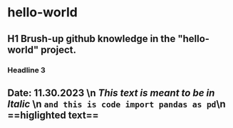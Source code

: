 # hello-world
## H1 Brush-up github knowledge in the "hello-world" project.
### Headline 3

**Date: 11.30.2023** \n
*This text is meant to be in Italic* \n
`
and this is code
import pandas as pd
`\n
==higlighted text==
---
